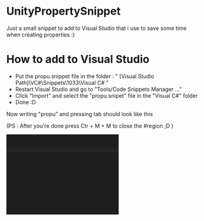 # UnityPropertySnippet
Just a small snippet to add to Visual Studio that i use to save some time when creating properties :)

# How to add to Visual Studio
- Put the propu.snippet file in the folder : " [Visual Studio Path]\VC#\Snippets\1033\Visual C# "
- Restart Visual Studio and go to "Tools/Code Snippets Manager ..."
- Click "Import" and select the "propu.snipet" file in the "Visual C#" folder
- Done :D

Now writing "propu" and pressing tab should look like this

(PS : After you're done press Ctr + M + M to close the #region ;D )

![Alt text](Preview.gif)
